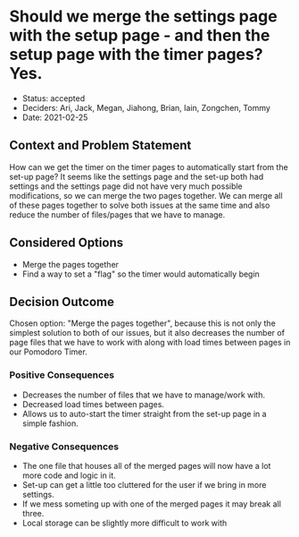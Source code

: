 # Should we merge the settings page with the setup page - and then the setup page with the timer pages? Yes.

* Status: accepted
* Deciders: Ari, Jack, Megan, Jiahong, Brian, Iain, Zongchen, Tommy
* Date: 2021-02-25

## Context and Problem Statement

How can we get the timer on the timer pages to automatically start from the set-up page?
It seems like the settings page and the set-up both had settings and the settings page did not have very much possible modifications, so we can merge
the two pages together.
We can merge all of these pages together to solve both issues at the same time and also reduce the number of files/pages that we have to manage.

## Considered Options

* Merge the pages together
* Find a way to set a "flag" so the timer would automatically begin

## Decision Outcome

Chosen option: "Merge the pages together", because this is not only the simplest solution to both of our issues, but it also decreases the number
of page files that we have to work with along with load times between pages in our Pomodoro Timer.

### Positive Consequences <!-- optional -->

* Decreases the number of files that we have to manage/work with.
* Decreased load times between pages.
* Allows us to auto-start the timer straight from the set-up page in a simple fashion.

### Negative Consequences <!-- optional -->

* The one file that houses all of the merged pages will now have a lot more code and logic in it.
* Set-up can get a little too cluttered for the user if we bring in more settings.
* If we mess someting up with one of the merged pages it may break all three.
* Local storage can be slightly more difficult to work with
